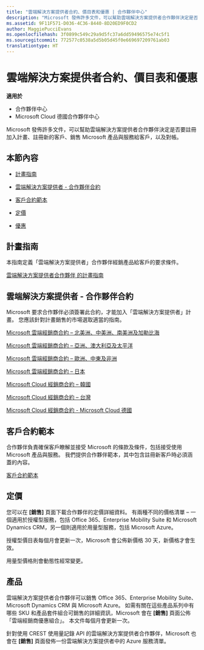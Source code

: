 ```yaml
---
title: "雲端解決方案提供者合約、價目表和優惠 | 合作夥伴中心"
description: "Microsoft 發佈許多文件，可以幫助雲端解決方案提供者合作夥伴決定是否要註冊加入計畫、註冊新的客戶、銷售 Microsoft 產品與服務給客戶，以及對帳。"
ms.assetid: 9F11F571-D036-4C36-8440-8D20ED9F0CD2
author: MaggiePucciEvans
ms.openlocfilehash: 3f0899c549c29a9d5fc37a6dd59496575e74c5f1
ms.sourcegitcommit: 772577c0538a5d5b05d45f0e669697209761ab03
translationtype: HT
---
```

# <a name="csp-agreements-price-lists-and-offers"></a>雲端解決方案提供者合約、價目表和優惠

**適用於**

-  合作夥伴中心
-  Microsoft Cloud 德國合作夥伴中心

Microsoft 發佈許多文件，可以幫助雲端解決方案提供者合作夥伴決定是否要註冊加入計畫、註冊新的客戶、銷售 Microsoft 產品與服務給客戶，以及對帳。

## <a name="in-this-section"></a>本節內容


-   [計畫指南](#programguide)

-   [雲端解決方案提供者 - 合作夥伴合約](#partneragreement)

-   [客戶合約範本](#customeragreementtemplate)

-   [定價](#pricing)

-   [優惠](#offers)

## <a href="" id="programguide"></a>計畫指南


本指南定義「雲端解決方案提供者」合作夥伴經銷產品給客戶的要求條件。

[雲端解決方案提供者合作夥伴 的計畫指南](http://go.microsoft.com/fwlink/p/?LinkId=617100)

## <a href="" id="partneragreement"></a>雲端解決方案提供者 - 合作夥伴合約


Microsoft 要求合作夥伴必須簽署此合約，才能加入「雲端解決方案提供者」計畫。 您應該針對計畫銷售的市場選取適當的指南。

[Microsoft 雲端經銷商合約 – 北美洲、中美洲、南美洲及加勒比海](http://go.microsoft.com/fwlink/p/?LinkId=617094)

[Microsoft 雲端經銷商合約 – 亞洲、澳大利亞及太平洋](http://go.microsoft.com/fwlink/p/?LinkId=617095)

[Microsoft 雲端經銷商合約 – 歐洲、中東及非洲](http://go.microsoft.com/fwlink/p/?LinkId=617096)

[Microsoft 雲端經銷商合約 – 日本](http://go.microsoft.com/fwlink/p/?LinkId=617097)

[Microsoft Cloud 經銷商合約 – 韓國](http://go.microsoft.com/fwlink/p/?LinkId=617098)

[Microsoft Cloud 經銷商合約 – 台灣](http://go.microsoft.com/fwlink/p/?LinkId=617099)

[Microsoft Cloud 經銷商合約 - Microsoft Cloud 德國](https://go.microsoft.com/fwlink/p/?linkid=831385)

## <a href="" id="customeragreementtemplate"></a>客戶合約範本


合作夥伴負責確保客戶瞭解並接受 Microsoft 的條款及條件，包括接受使用 Microsoft 產品與服務。 我們提供合作夥伴範本，其中包含註冊新客戶時必須涵蓋的內容。

[客戶合約範本](agreements.md)

## <a name="pricing"></a>定價


您可以在 **\[銷售\]** 頁面下載合作夥伴的定價詳細資料。 有兩種不同的價格清單 – 一個適用於授權型服務，包括 Office 365、Enterprise Mobility Suite 和 Microsoft Dynamics CRM，另一個則適用於用量型服務，包括 Microsoft Azure。

授權型價目表每個月會更新一次，Microsoft 會公佈新價格 30 天，新價格才會生效。

用量型價格則會動態性經常變更。

## <a name="offers"></a>產品


雲端解決方案提供者合作夥伴可以銷售 Office 365、Enterprise Mobility Suite、Microsoft Dynamics CRM 與 Microsoft Azure。 如需有關在這些產品系列中有哪些 SKU 和產品套件組合可銷售的詳細資訊，Microsoft 會在 **\[銷售\]** 頁面公佈「雲端經銷商優惠組合」。 本文件每個月會更新一次。

針對使用 CREST 使用量記錄 API 的雲端解決方案提供者合作夥伴，Microsoft 也會在 **\[銷售\]** 頁面發佈一份雲端解決方案提供者中的 Azure 服務清單。

 

 



